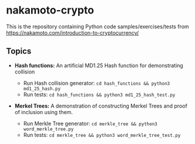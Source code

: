 # nakamoto-crypto
This is the repository containing Python code samples/exercises/tests from https://nakamoto.com/introduction-to-cryptocurrency/

## Topics

* **Hash functions:** An artificial MD1.25 Hash function for demonstrating collision
  * Run Hash collision generator: `cd hash_functions && python3 md1_25_hash.py`
  * Run tests: `cd hash_functions && python3 md1_25_hash_test.py`

* **Merkel Trees:** A demonstration of constructing Merkel Trees and proof of inclusion using them.
  * Run Merkle Tree generator: `cd merkle_tree && python3 word_merkle_tree.py`
  * Run tests: `cd merkle_tree && python3 word_merkle_tree_test.py`
